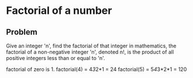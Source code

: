 # Factorial of a number

## Problem

Give an integer 'n', find the factorial of that integer in mathematics, the factorial of a non-negative integer 'n', denoted n!, is the product of all positive integers less than or equal to 'n'.

factorial of zero is 1.
factorial(4) = 4*3*2\*1 = 24
factorial(5) = 5*4*3\*2\*1 = 120
